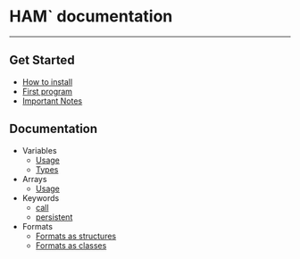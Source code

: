 # HAM` documentation

---

## Get Started
* [How to install](Examples/HowTo.html)
* [First program](Examples/Demo.html)
* [Important Notes](Notes.html)
## Documentation
* Variables
    * [Usage](Variables/usage.html)
    * [Types](Variables/types.html)
* Arrays
    * [Usage](Arrays/usage.html)
* Keywords
    * [call](Keywords/call.html)
    * [persistent](Keywords/persistent.html)
* Formats
    * [Formats as structures](Formats/usage.html)
    * [Formats as classes](Formats/class.html)